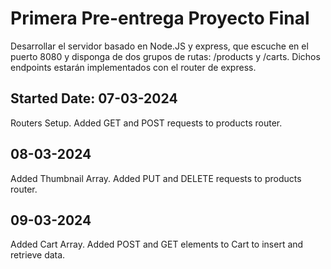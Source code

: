 # Primera Pre-entrega Proyecto Final

Desarrollar el servidor basado en Node.JS y express, que escuche en el puerto 8080 y disponga de dos grupos de rutas: /products y /carts. Dichos endpoints estarán implementados con el router de express.

## Started Date: 07-03-2024

Routers Setup.
Added GET and POST requests to products router.

## 08-03-2024

Added Thumbnail Array.
Added PUT and DELETE requests to products router.

## 09-03-2024

Added Cart Array.
Added POST and GET elements to Cart to insert and retrieve data.